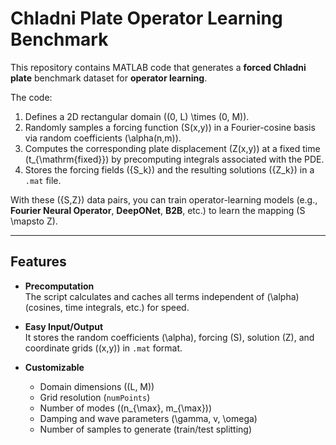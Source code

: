 # Chladni Plate Operator Learning Benchmark

This repository contains MATLAB code that generates a **forced Chladni plate** benchmark dataset for **operator learning**.

The code:

1. Defines a 2D rectangular domain \((0, L) \times (0, M)\).
2. Randomly samples a forcing function \(S(x,y)\) in a Fourier-cosine basis via random coefficients \(\alpha(n,m)\).
3. Computes the corresponding plate displacement \(Z(x,y)\) at a fixed time \(t_{\mathrm{fixed}}\) by precomputing integrals associated with the PDE.
4. Stores the forcing fields \(\{S_k\}\) and the resulting solutions \(\{Z_k\}\) in a `.mat` file.

With these \(\{S,Z\}\) data pairs, you can train operator-learning models (e.g., **Fourier Neural Operator**, **DeepONet**, **B2B**, etc.) to learn the mapping \(S \mapsto Z\).

---

## Features

- **Precomputation**  
  The script calculates and caches all terms independent of \(\alpha\) (cosines, time integrals, etc.) for speed.

- **Easy Input/Output**  
  It stores the random coefficients \(\alpha\), forcing \(S\), solution \(Z\), and coordinate grids \((x,y)\) in `.mat` format.

- **Customizable**  
  - Domain dimensions \((L, M)\)
  - Grid resolution (`numPoints`)
  - Number of modes \((n_{\max}, m_{\max})\)
  - Damping and wave parameters \(\gamma, v, \omega\)
  - Number of samples to generate (train/test splitting)
